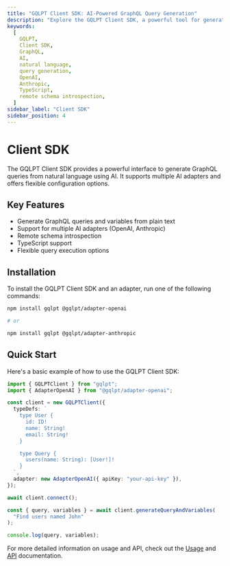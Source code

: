 ```yaml
---
title: "GQLPT Client SDK: AI-Powered GraphQL Query Generation"
description: "Explore the GQLPT Client SDK, a powerful tool for generating GraphQL queries from natural language using AI. Learn about its key features, installation process, and get started with a quick example."
keywords:
  [
    GQLPT,
    Client SDK,
    GraphQL,
    AI,
    natural language,
    query generation,
    OpenAI,
    Anthropic,
    TypeScript,
    remote schema introspection,
  ]
sidebar_label: "Client SDK"
sidebar_position: 4
---
```


# Client SDK

The GQLPT Client SDK provides a powerful interface to generate GraphQL queries from natural language using AI. It supports multiple AI adapters and offers flexible configuration options.

## Key Features

- Generate GraphQL queries and variables from plain text
- Support for multiple AI adapters (OpenAI, Anthropic)
- Remote schema introspection
- TypeScript support
- Flexible query execution options

## Installation

To install the GQLPT Client SDK and an adapter, run one of the following commands:

```bash
npm install gqlpt @gqlpt/adapter-openai

# or

npm install gqlpt @gqlpt/adapter-anthropic
```

## Quick Start

Here's a basic example of how to use the GQLPT Client SDK:

```typescript
import { GQLPTClient } from "gqlpt";
import { AdapterOpenAI } from "@gqlpt/adapter-openai";

const client = new GQLPTClient({
  typeDefs: `     
    type User {
      id: ID!
      name: String!
      email: String!
    }

    type Query {
      users(name: String): [User!]!
    }
  `,
  adapter: new AdapterOpenAI({ apiKey: "your-api-key" }),
});

await client.connect();

const { query, variables } = await client.generateQueryAndVariables(
  "Find users named John"
);

console.log(query, variables);
```

For more detailed information on usage and API, check out the [Usage](./usage.md) and [API](./api.md) documentation.
